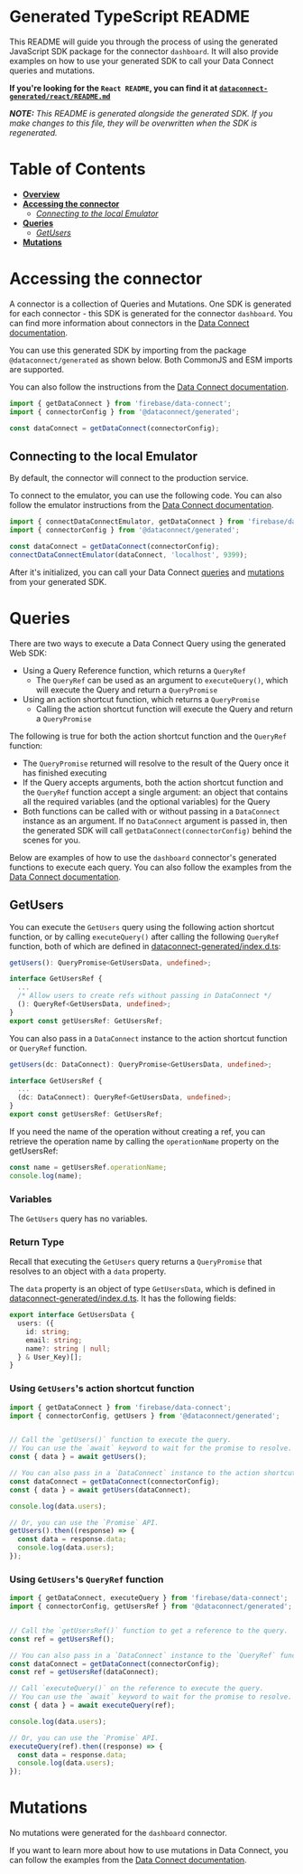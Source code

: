 # Generated TypeScript README
This README will guide you through the process of using the generated JavaScript SDK package for the connector `dashboard`. It will also provide examples on how to use your generated SDK to call your Data Connect queries and mutations.

**If you're looking for the `React README`, you can find it at [`dataconnect-generated/react/README.md`](./react/README.md)**

***NOTE:** This README is generated alongside the generated SDK. If you make changes to this file, they will be overwritten when the SDK is regenerated.*

# Table of Contents
- [**Overview**](#generated-javascript-readme)
- [**Accessing the connector**](#accessing-the-connector)
  - [*Connecting to the local Emulator*](#connecting-to-the-local-emulator)
- [**Queries**](#queries)
  - [*GetUsers*](#getusers)
- [**Mutations**](#mutations)

# Accessing the connector
A connector is a collection of Queries and Mutations. One SDK is generated for each connector - this SDK is generated for the connector `dashboard`. You can find more information about connectors in the [Data Connect documentation](https://firebase.google.com/docs/data-connect#how-does).

You can use this generated SDK by importing from the package `@dataconnect/generated` as shown below. Both CommonJS and ESM imports are supported.

You can also follow the instructions from the [Data Connect documentation](https://firebase.google.com/docs/data-connect/web-sdk#set-client).

```typescript
import { getDataConnect } from 'firebase/data-connect';
import { connectorConfig } from '@dataconnect/generated';

const dataConnect = getDataConnect(connectorConfig);
```

## Connecting to the local Emulator
By default, the connector will connect to the production service.

To connect to the emulator, you can use the following code.
You can also follow the emulator instructions from the [Data Connect documentation](https://firebase.google.com/docs/data-connect/web-sdk#instrument-clients).

```typescript
import { connectDataConnectEmulator, getDataConnect } from 'firebase/data-connect';
import { connectorConfig } from '@dataconnect/generated';

const dataConnect = getDataConnect(connectorConfig);
connectDataConnectEmulator(dataConnect, 'localhost', 9399);
```

After it's initialized, you can call your Data Connect [queries](#queries) and [mutations](#mutations) from your generated SDK.

# Queries

There are two ways to execute a Data Connect Query using the generated Web SDK:
- Using a Query Reference function, which returns a `QueryRef`
  - The `QueryRef` can be used as an argument to `executeQuery()`, which will execute the Query and return a `QueryPromise`
- Using an action shortcut function, which returns a `QueryPromise`
  - Calling the action shortcut function will execute the Query and return a `QueryPromise`

The following is true for both the action shortcut function and the `QueryRef` function:
- The `QueryPromise` returned will resolve to the result of the Query once it has finished executing
- If the Query accepts arguments, both the action shortcut function and the `QueryRef` function accept a single argument: an object that contains all the required variables (and the optional variables) for the Query
- Both functions can be called with or without passing in a `DataConnect` instance as an argument. If no `DataConnect` argument is passed in, then the generated SDK will call `getDataConnect(connectorConfig)` behind the scenes for you.

Below are examples of how to use the `dashboard` connector's generated functions to execute each query. You can also follow the examples from the [Data Connect documentation](https://firebase.google.com/docs/data-connect/web-sdk#using-queries).

## GetUsers
You can execute the `GetUsers` query using the following action shortcut function, or by calling `executeQuery()` after calling the following `QueryRef` function, both of which are defined in [dataconnect-generated/index.d.ts](./index.d.ts):
```typescript
getUsers(): QueryPromise<GetUsersData, undefined>;

interface GetUsersRef {
  ...
  /* Allow users to create refs without passing in DataConnect */
  (): QueryRef<GetUsersData, undefined>;
}
export const getUsersRef: GetUsersRef;
```
You can also pass in a `DataConnect` instance to the action shortcut function or `QueryRef` function.
```typescript
getUsers(dc: DataConnect): QueryPromise<GetUsersData, undefined>;

interface GetUsersRef {
  ...
  (dc: DataConnect): QueryRef<GetUsersData, undefined>;
}
export const getUsersRef: GetUsersRef;
```

If you need the name of the operation without creating a ref, you can retrieve the operation name by calling the `operationName` property on the getUsersRef:
```typescript
const name = getUsersRef.operationName;
console.log(name);
```

### Variables
The `GetUsers` query has no variables.
### Return Type
Recall that executing the `GetUsers` query returns a `QueryPromise` that resolves to an object with a `data` property.

The `data` property is an object of type `GetUsersData`, which is defined in [dataconnect-generated/index.d.ts](./index.d.ts). It has the following fields:
```typescript
export interface GetUsersData {
  users: ({
    id: string;
    email: string;
    name?: string | null;
  } & User_Key)[];
}
```
### Using `GetUsers`'s action shortcut function

```typescript
import { getDataConnect } from 'firebase/data-connect';
import { connectorConfig, getUsers } from '@dataconnect/generated';


// Call the `getUsers()` function to execute the query.
// You can use the `await` keyword to wait for the promise to resolve.
const { data } = await getUsers();

// You can also pass in a `DataConnect` instance to the action shortcut function.
const dataConnect = getDataConnect(connectorConfig);
const { data } = await getUsers(dataConnect);

console.log(data.users);

// Or, you can use the `Promise` API.
getUsers().then((response) => {
  const data = response.data;
  console.log(data.users);
});
```

### Using `GetUsers`'s `QueryRef` function

```typescript
import { getDataConnect, executeQuery } from 'firebase/data-connect';
import { connectorConfig, getUsersRef } from '@dataconnect/generated';


// Call the `getUsersRef()` function to get a reference to the query.
const ref = getUsersRef();

// You can also pass in a `DataConnect` instance to the `QueryRef` function.
const dataConnect = getDataConnect(connectorConfig);
const ref = getUsersRef(dataConnect);

// Call `executeQuery()` on the reference to execute the query.
// You can use the `await` keyword to wait for the promise to resolve.
const { data } = await executeQuery(ref);

console.log(data.users);

// Or, you can use the `Promise` API.
executeQuery(ref).then((response) => {
  const data = response.data;
  console.log(data.users);
});
```

# Mutations

No mutations were generated for the `dashboard` connector.

If you want to learn more about how to use mutations in Data Connect, you can follow the examples from the [Data Connect documentation](https://firebase.google.com/docs/data-connect/web-sdk#using-mutations).

